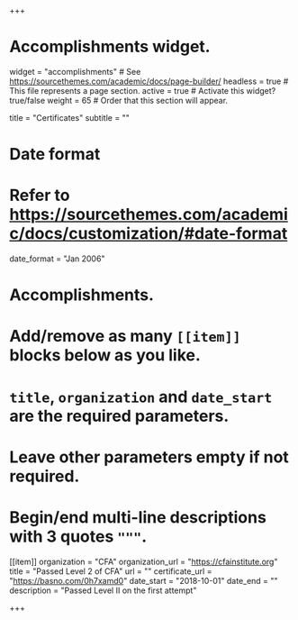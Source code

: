 +++
# Accomplishments widget.
widget = "accomplishments"  # See https://sourcethemes.com/academic/docs/page-builder/
headless = true  # This file represents a page section.
active = true  # Activate this widget? true/false
weight = 65  # Order that this section will appear.

title = "Certificates"
subtitle = ""

# Date format
#   Refer to https://sourcethemes.com/academic/docs/customization/#date-format
date_format = "Jan 2006"

# Accomplishments.
#   Add/remove as many `[[item]]` blocks below as you like.
#   `title`, `organization` and `date_start` are the required parameters.
#   Leave other parameters empty if not required.
#   Begin/end multi-line descriptions with 3 quotes `"""`.

[[item]]
  organization = "CFA"
  organization_url = "https://cfainstitute.org"
  title = "Passed Level 2 of CFA"
  url = ""
  certificate_url = "https://basno.com/0h7xamd0"
  date_start = "2018-10-01"
  date_end = ""
  description = "Passed Level II on the first attempt"

+++
